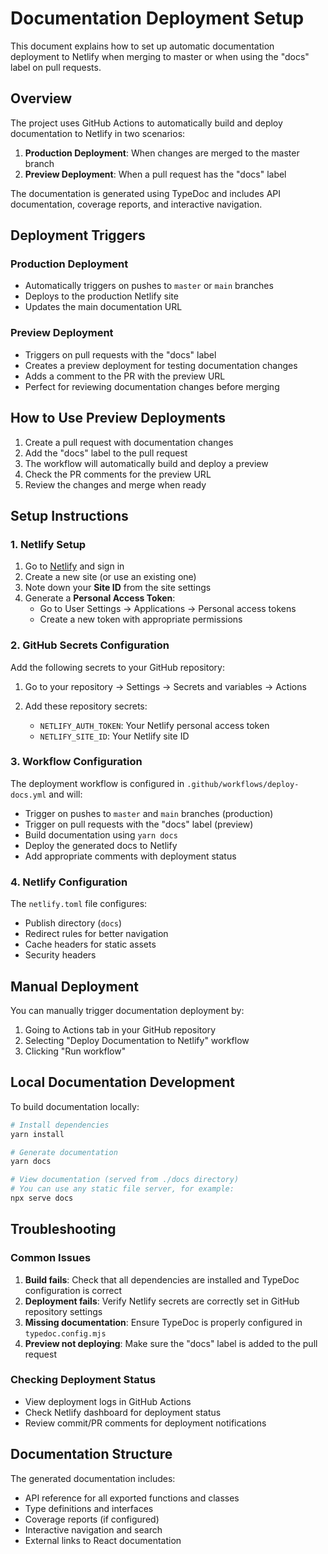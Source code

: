 # Documentation Deployment Setup

This document explains how to set up automatic documentation deployment to Netlify when merging to master or when using the "docs" label on pull requests.

## Overview

The project uses GitHub Actions to automatically build and deploy documentation to Netlify in two scenarios:

1. **Production Deployment**: When changes are merged to the master branch
2. **Preview Deployment**: When a pull request has the "docs" label

The documentation is generated using TypeDoc and includes API documentation, coverage reports, and interactive navigation.

## Deployment Triggers

### Production Deployment
- Automatically triggers on pushes to `master` or `main` branches
- Deploys to the production Netlify site
- Updates the main documentation URL

### Preview Deployment
- Triggers on pull requests with the "docs" label
- Creates a preview deployment for testing documentation changes
- Adds a comment to the PR with the preview URL
- Perfect for reviewing documentation changes before merging

## How to Use Preview Deployments

1. Create a pull request with documentation changes
2. Add the "docs" label to the pull request
3. The workflow will automatically build and deploy a preview
4. Check the PR comments for the preview URL
5. Review the changes and merge when ready

## Setup Instructions

### 1. Netlify Setup

1. Go to [Netlify](https://netlify.com) and sign in
2. Create a new site (or use an existing one)
3. Note down your **Site ID** from the site settings
4. Generate a **Personal Access Token**:
   - Go to User Settings → Applications → Personal access tokens
   - Create a new token with appropriate permissions

### 2. GitHub Secrets Configuration

Add the following secrets to your GitHub repository:

1. Go to your repository → Settings → Secrets and variables → Actions
2. Add these repository secrets:

   - `NETLIFY_AUTH_TOKEN`: Your Netlify personal access token
   - `NETLIFY_SITE_ID`: Your Netlify site ID

### 3. Workflow Configuration

The deployment workflow is configured in `.github/workflows/deploy-docs.yml` and will:

- Trigger on pushes to `master` and `main` branches (production)
- Trigger on pull requests with the "docs" label (preview)
- Build documentation using `yarn docs`
- Deploy the generated docs to Netlify
- Add appropriate comments with deployment status

### 4. Netlify Configuration

The `netlify.toml` file configures:
- Publish directory (`docs`)
- Redirect rules for better navigation
- Cache headers for static assets
- Security headers

## Manual Deployment

You can manually trigger documentation deployment by:

1. Going to Actions tab in your GitHub repository
2. Selecting "Deploy Documentation to Netlify" workflow
3. Clicking "Run workflow"

## Local Documentation Development

To build documentation locally:

```bash
# Install dependencies
yarn install

# Generate documentation
yarn docs

# View documentation (served from ./docs directory)
# You can use any static file server, for example:
npx serve docs
```

## Troubleshooting

### Common Issues

1. **Build fails**: Check that all dependencies are installed and TypeDoc configuration is correct
2. **Deployment fails**: Verify Netlify secrets are correctly set in GitHub repository settings
3. **Missing documentation**: Ensure TypeDoc is properly configured in `typedoc.config.mjs`
4. **Preview not deploying**: Make sure the "docs" label is added to the pull request

### Checking Deployment Status

- View deployment logs in GitHub Actions
- Check Netlify dashboard for deployment status
- Review commit/PR comments for deployment notifications

## Documentation Structure

The generated documentation includes:
- API reference for all exported functions and classes
- Type definitions and interfaces
- Coverage reports (if configured)
- Interactive navigation and search
- External links to React documentation
